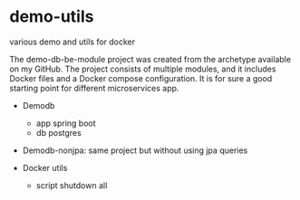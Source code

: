 # demo-utils
various demo and utils for docker

The demo-db-be-module project was created from the archetype available on my GitHub. The project consists of multiple modules, and it includes Docker files and a Docker compose configuration.
It is for sure a good starting point for different microservices app.

- Demodb
	- app spring boot
	- db postgres

- Demodb-nonjpa: same project but without using jpa queries

- Docker utils
	- script shutdown all
